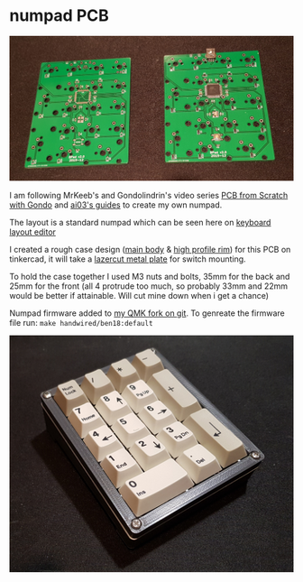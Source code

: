# numpad PCB
![working numpad PCB](/working-numpad-pcb.jpg)

I am following MrKeeb's and Gondolindrin's video series [PCB from Scratch with Gondo](https://youtu.be/Nk0egpDFqRA) and [ai03's guides](https://wiki.ai03.me/) to create my own numpad.

The layout is a standard numpad which can be seen here on [keyboard layout editor](http://www.keyboard-layout-editor.com/#/gists/febd745a52b943ce2c9e8b8bd37d3d38)

I created a rough case design ([main body](https://www.tinkercad.com/things/3bGqK5EBuhx) & [high profile rim](https://www.tinkercad.com/things/5EjXz9Ort4S)) for this PCB on tinkercad, it will take a [lazercut metal plate](https://github.com/brcopping/numpad/blob/master/Swill-Switch-Layer.dxf) for switch mounting. 

To hold the case together I used M3 nuts and bolts, 35mm for the back and 25mm for the front (all 4 protrude too much, so probably 33mm and 22mm would be better if attainable. Will cut mine down when i get a chance)

Numpad firmware added to [my QMK fork on git](https://github.com/brcopping/qmk_firmware). To genreate the firmware file run:
`make handwired/ben18:default`

![working numpad](/working-numpad.jpg)
